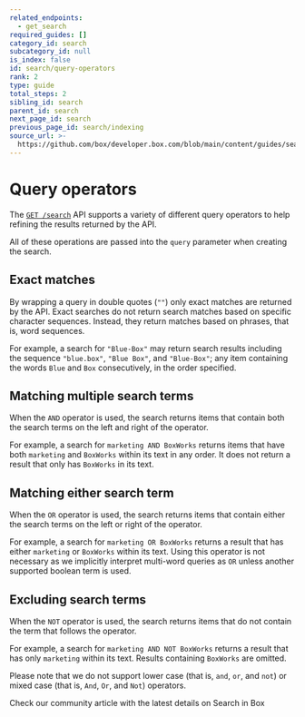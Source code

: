 ```yaml
---
related_endpoints:
  - get_search
required_guides: []
category_id: search
subcategory_id: null
is_index: false
id: search/query-operators
rank: 2
type: guide
total_steps: 2
sibling_id: search
parent_id: search
next_page_id: search
previous_page_id: search/indexing
source_url: >-
  https://github.com/box/developer.box.com/blob/main/content/guides/search/2-query-operators.md
---
```

# Query operators

The [`GET /search`](e://get_search) API supports a variety of
different query operators to help refining the results returned
by the API.

All of these operations are passed into the `query` parameter when
creating the search.

## Exact matches

By wrapping a query in double quotes (`""`) only exact matches are
returned by the API. Exact searches do not return search matches
based on specific character sequences. Instead, they return
matches based on phrases, that is, word sequences.

For example, a search for `"Blue-Box"` may return search results
including the sequence `"blue.box"`, `"Blue Box"`, and `"Blue-Box"`;
any item containing the words `Blue` and `Box` consecutively, in
the order specified.

## Matching multiple search terms

When the `AND` operator is used, the search returns items that
contain both the search terms on the left and right of the operator.

For example, a search for `marketing AND BoxWorks` returns items
that have both `marketing` and `BoxWorks` within its text in any order.
It does not return a result that only has `BoxWorks` in its text.

## Matching either search term

When the `OR` operator is used, the search returns items that
contain either the search terms on the left or right of the operator.

For example, a search for `marketing OR BoxWorks` returns a result that
has either `marketing` or `BoxWorks` within its text. Using this
operator is not necessary as we implicitly interpret multi-word
queries as `OR` unless another supported boolean term is used.

## Excluding search terms

When the `NOT` operator is used, the search returns items that
do not contain the term that follows the operator.

For example, a search for `marketing AND NOT BoxWorks` returns a result
that has only `marketing` within its text. Results containing
`BoxWorks` are omitted.

<Message warning>

Please note that we do not support lower case (that is,
`and`, `or`, and `not`) or mixed case (that is, `And`, `Or`, and `Not`)
operators.

</Message>

<CTA to='https://support.box.com/hc/en-us/articles/360043696314-Search-for-Files-Folders-and-Content'>

Check our community article with the latest details on Search in Box

</CTA>